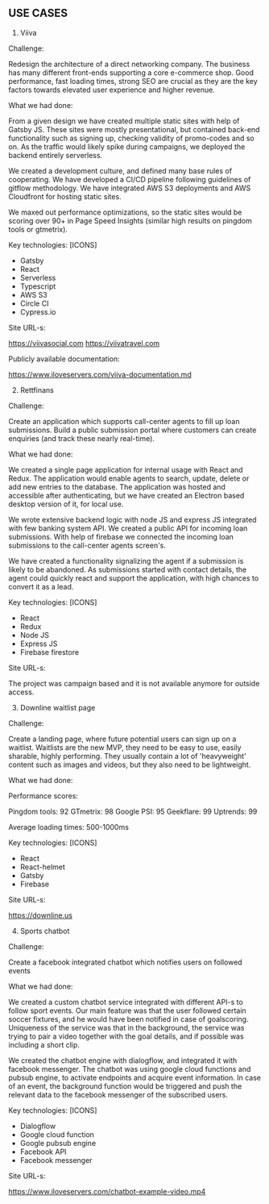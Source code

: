 ## USE CASES


1. Viiva

Challenge:

Redesign the architecture of a direct networking company. The business has many different front-ends supporting a core e-commerce shop. Good performance, fast loading times, strong SEO are crucial as they are the key factors towards elevated user experience and higher revenue.

What we had done:

 From a given design we have created multiple static sites with help of Gatsby JS. These sites were mostly presentational, but contained back-end functionality such as signing up, checking validity of promo-codes and so on. As the traffic would likely spike during campaigns, we deployed the backend entirely serverless.

 We created a development culture, and defined many base rules of cooperating. We have developed a CI/CD pipeline following guidelines of gitflow methodology. We have integrated AWS S3 deployments and AWS Cloudfront for hosting static sites.

 We maxed out performance optimizations, so the static sites would be scoring over 90+ in Page Speed Insights (similar high results on pingdom tools or gtmetrix).

Key technologies: [ICONS]

- Gatsby
- React
- Serverless
- Typescript
- AWS S3
- Circle CI
- Cypress.io

Site URL-s:

https://viivasocial.com
https://viivatravel.com

Publicly available documentation:

https://www.iloveservers.com/viiva-documentation.md

2. Rettfinans

Challenge:

Create an application which supports call-center agents to fill up loan submissions. Build a public submission portal where customers can create enquiries (and track these nearly real-time).

What we had done:

 We created a single page application for internal usage with React and Redux. The application would enable agents to search, update, delete or add new entries to the database. The application was hosted and accessible after authenticating, but we have created an Electron based desktop version of it, for local use.
 
 We wrote extensive backend logic with node JS and express JS integrated with few banking system API. We created a public API for incoming loan submissions. With help of firebase we connected the incoming loan submissions to the call-center agents screen's. 

 We have created a functionality signalizing the agent if a submission is likely to be abandoned. As submissions started with contact details, the agent could quickly react and support the application, with high chances to convert it as a lead.

Key technologies: [ICONS]

- React
- Redux
- Node JS
- Express JS
- Firebase firestore

Site URL-s:

The project was campaign based and it is not available anymore for outside access.

3. Downline waitlist page

Challenge:

Create a landing page, where future potential users can sign up on a waitlist. Waitlists are the new MVP, they need to be easy to use, easily sharable, highly performing. They usually contain a lot of 'heavyweight' content such as images and videos, but they also need to be lightweight.

What we had done:

Performance scores:

Pingdom tools: 92
GTmetrix: 98
Google PSI: 95
Geekflare: 99
Uptrends: 99

Average loading times: 500-1000ms


Key technologies: [ICONS]

- React
- React-helmet
- Gatsby
- Firebase

Site URL-s:

https://downline.us


4. Sports chatbot

Challenge:

Create a facebook integrated chatbot which notifies users on followed events

What we had done:

We created a custom chatbot service integrated with different API-s to follow sport events. Our main feature was that the user followed certain soccer fixtures, and he would have been notified in case of goalscoring. Uniqueness of the service was that in the background, the service was trying to pair a video together with the goal details, and if possible was including a short clip.

We created the chatbot engine with dialogflow, and integrated it with facebook messenger. The chatbot was using google cloud functions and pubsub engine, to activate endpoints and acquire event information. In case of an event, the background function would be triggered and push the relevant data to the facebook messenger of the subscribed users.

Key technologies: [ICONS]

- Dialogflow
- Google cloud function
- Google pubsub engine
- Facebook API
- Facebook messenger

Site URL-s:

https://www.iloveservers.com/chatbot-example-video.mp4